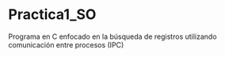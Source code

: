# Practica1_SO
Programa en C enfocado en la búsqueda de registros utilizando comunicación entre procesos (IPC) 

